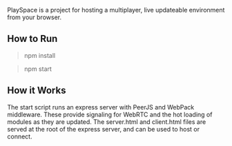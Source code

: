 PlaySpace is a project for hosting a multiplayer, live updateable environment from your browser.

## How to Run
> npm install

> npm start

## How it Works
The start script runs an express server with PeerJS and WebPack middleware. These provide signaling for WebRTC and the hot loading of modules as they are updated. The server.html and client.html files are served at the root of the express server, and can be used to host or connect.
